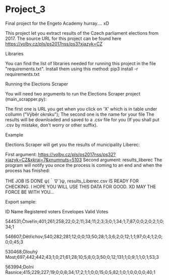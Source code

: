 # Project_3

Final project for the Engeto Academy hurray.... xD

This project let you extract results of the Czech parliament elections from 2017. The source URL for this project can be found here
https://volby.cz/pls/ps2017nss/ps3?xjazyk=CZ

Libraries

You can find the list of libraries needed for running this project in the file "requirements.txt".
Install them using this method: pip3 install -r requirements.txt

Running the Elections Scraper

You will need two arguments to run the Elections Scraper project (main_scrapper.py):

The first one is URL you get when you click on 'X' which is in table under collumn ("Výběr okrsku");
The second one is the name for your file
The results will be downloaded and saved to a .csv file for you (If you shall put .csv by mistake, don't worry or other suffix).

Example

Elections Scraper will get you the results of municipality Liberec:

First argument: https://volby.cz/pls/ps2017nss/ps32?xjazyk=CZ&xkraj=7&xnumnuts=5103
Second argument: results_liberec
The program will notify you once the process is coming to an end and when the process has finished:

THE JOB IS DONE ψ(｀∇´)ψ,
results_Liberec.csv  IS READY FOR CHECKING.
I HOPE YOU WILL USE THIS DATA FOR GOOD. XD
MAY THE FORCE BE WITH YOU...


Export sample:

ID Name Registered voters Envelopes Valid Votes

544531;Čtveřín;401;261;258;22;0;2;11;34;11;2;3;3;0;1;34;1;7;87;0;0;2;0;2;1;0;34;1

546607;Dětřichov;540;282;281;12;0;0;13;50;28;1;3;6;2;0;12;1;1;97;0;4;1;2;0;0;0;45;3

530468;Dlouhý Most;697;442;442;43;1;0;21;61;28;10;5;8;0;3;50;0;12;131;1;0;9;1;1;0;1;53;3

563994;Dolní Řasnice;415;229;227;19;0;0;8;34;17;2;1;1;0;0;15;0;5;82;1;0;1;0;0;0;0;40;1
